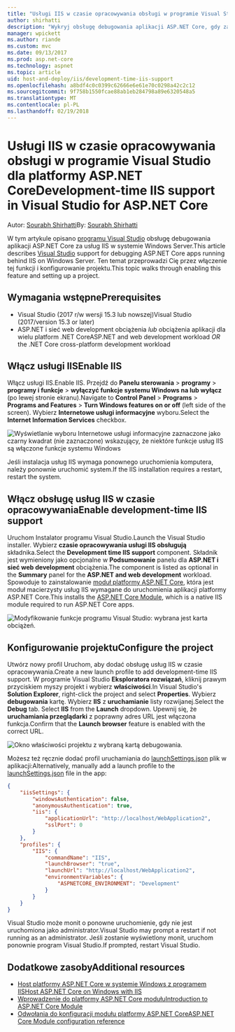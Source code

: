 ```yaml
---
title: "Usługi IIS w czasie opracowywania obsługi w programie Visual Studio dla platformy ASP.NET Core"
author: shirhatti
description: "Wykryj obsługę debugowania aplikacji ASP.NET Core, gdy za usług IIS w systemie Windows Server."
manager: wpickett
ms.author: riande
ms.custom: mvc
ms.date: 09/13/2017
ms.prod: asp.net-core
ms.technology: aspnet
ms.topic: article
uid: host-and-deploy/iis/development-time-iis-support
ms.openlocfilehash: a8bdf4c0c0399c62666e6e61e70c0298a42c2c12
ms.sourcegitcommit: 9f758b1550fcae88ab1eb284798a89e6320548a5
ms.translationtype: MT
ms.contentlocale: pl-PL
ms.lasthandoff: 02/19/2018
---
```

# <a name="development-time-iis-support-in-visual-studio-for-aspnet-core"></a><span data-ttu-id="fac7c-103">Usługi IIS w czasie opracowywania obsługi w programie Visual Studio dla platformy ASP.NET Core</span><span class="sxs-lookup"><span data-stu-id="fac7c-103">Development-time IIS support in Visual Studio for ASP.NET Core</span></span>

<span data-ttu-id="fac7c-104">Autor: [Sourabh Shirhatti](https://twitter.com/sshirhatti)</span><span class="sxs-lookup"><span data-stu-id="fac7c-104">By: [Sourabh Shirhatti](https://twitter.com/sshirhatti)</span></span>

<span data-ttu-id="fac7c-105">W tym artykule opisano [programu Visual Studio](https://www.visualstudio.com/vs/) obsługę debugowania aplikacji ASP.NET Core za usług IIS w systemie Windows Server.</span><span class="sxs-lookup"><span data-stu-id="fac7c-105">This article describes [Visual Studio](https://www.visualstudio.com/vs/) support for debugging ASP.NET Core apps running behind IIS on Windows Server.</span></span> <span data-ttu-id="fac7c-106">Ten temat przeprowadzi Cię przez włączenie tej funkcji i konfigurowanie projektu.</span><span class="sxs-lookup"><span data-stu-id="fac7c-106">This topic walks through enabling this feature and setting up a project.</span></span>

## <a name="prerequisites"></a><span data-ttu-id="fac7c-107">Wymagania wstępne</span><span class="sxs-lookup"><span data-stu-id="fac7c-107">Prerequisites</span></span>

* <span data-ttu-id="fac7c-108">Visual Studio (2017 r/w wersji 15.3 lub nowszej)</span><span class="sxs-lookup"><span data-stu-id="fac7c-108">Visual Studio (2017/version 15.3 or later)</span></span>
* <span data-ttu-id="fac7c-109">ASP.NET i sieć web development obciążenia *lub* obciążenia aplikacji dla wielu platform .NET Core</span><span class="sxs-lookup"><span data-stu-id="fac7c-109">ASP.NET and web development workload *OR* the .NET Core cross-platform development workload</span></span>

## <a name="enable-iis"></a><span data-ttu-id="fac7c-110">Włącz usługi IIS</span><span class="sxs-lookup"><span data-stu-id="fac7c-110">Enable IIS</span></span>

<span data-ttu-id="fac7c-111">Włącz usługi IIS.</span><span class="sxs-lookup"><span data-stu-id="fac7c-111">Enable IIS.</span></span> <span data-ttu-id="fac7c-112">Przejdź do **Panelu sterowania** > **programy** > **programy i funkcje** > **wyłączyć funkcje systemu Windows na lub wyłącz** (po lewej stronie ekranu).</span><span class="sxs-lookup"><span data-stu-id="fac7c-112">Navigate to **Control Panel** > **Programs** > **Programs and Features** > **Turn Windows features on or off** (left side of the screen).</span></span> <span data-ttu-id="fac7c-113">Wybierz **Internetowe usługi informacyjne** wyboru.</span><span class="sxs-lookup"><span data-stu-id="fac7c-113">Select the **Internet Information Services** checkbox.</span></span>

![Wyświetlanie wyboru Internetowe usługi informacyjne zaznaczone jako czarny kwadrat (nie zaznaczone) wskazujący, że niektóre funkcje usług IIS są włączone funkcje systemu Windows](development-time-iis-support/_static/enable_iis.png)

<span data-ttu-id="fac7c-115">Jeśli instalacja usług IIS wymaga ponownego uruchomienia komputera, należy ponownie uruchomić system.</span><span class="sxs-lookup"><span data-stu-id="fac7c-115">If the IIS installation requires a restart, restart the system.</span></span>

## <a name="enable-development-time-iis-support"></a><span data-ttu-id="fac7c-116">Włącz obsługę usług IIS w czasie opracowywania</span><span class="sxs-lookup"><span data-stu-id="fac7c-116">Enable development-time IIS support</span></span>

<span data-ttu-id="fac7c-117">Uruchom Instalator programu Visual Studio.</span><span class="sxs-lookup"><span data-stu-id="fac7c-117">Launch the Visual Studio installer.</span></span> <span data-ttu-id="fac7c-118">Wybierz **czasie opracowywania usługi IIS obsługują** składnika.</span><span class="sxs-lookup"><span data-stu-id="fac7c-118">Select the **Development time IIS support** component.</span></span> <span data-ttu-id="fac7c-119">Składnik jest wymieniony jako opcjonalne w **Podsumowanie** panelu dla **ASP.NET i sieć web development** obciążenia.</span><span class="sxs-lookup"><span data-stu-id="fac7c-119">The component is listed as optional in the **Summary** panel for the **ASP.NET and web development** workload.</span></span> <span data-ttu-id="fac7c-120">Spowoduje to zainstalowanie [moduł platformy ASP.NET Core](xref:fundamentals/servers/aspnet-core-module), która jest moduł macierzysty usług IIS wymagane do uruchomienia aplikacji platformy ASP.NET Core.</span><span class="sxs-lookup"><span data-stu-id="fac7c-120">This installs the [ASP.NET Core Module](xref:fundamentals/servers/aspnet-core-module), which is a native IIS module required to run ASP.NET Core apps.</span></span>

![Modyfikowanie funkcje programu Visual Studio: wybrana jest karta obciążeń.](development-time-iis-support/_static/development_time_support.png)

## <a name="configure-the-project"></a><span data-ttu-id="fac7c-124">Konfigurowanie projektu</span><span class="sxs-lookup"><span data-stu-id="fac7c-124">Configure the project</span></span>

<span data-ttu-id="fac7c-125">Utwórz nowy profil Uruchom, aby dodać obsługę usług IIS w czasie opracowywania.</span><span class="sxs-lookup"><span data-stu-id="fac7c-125">Create a new launch profile to add development-time IIS support.</span></span> <span data-ttu-id="fac7c-126">W programie Visual Studio **Eksploratora rozwiązań**, kliknij prawym przyciskiem myszy projekt i wybierz **właściwości**.</span><span class="sxs-lookup"><span data-stu-id="fac7c-126">In Visual Studio's **Solution Explorer**, right-click the project and select **Properties**.</span></span> <span data-ttu-id="fac7c-127">Wybierz **debugowania** kartę. Wybierz **IIS** z **uruchamianie** listy rozwijanej.</span><span class="sxs-lookup"><span data-stu-id="fac7c-127">Select the **Debug** tab. Select **IIS** from the **Launch** dropdown.</span></span> <span data-ttu-id="fac7c-128">Upewnij się, że **uruchamiania przeglądarki** z poprawny adres URL jest włączona funkcja.</span><span class="sxs-lookup"><span data-stu-id="fac7c-128">Confirm that the **Launch browser** feature is enabled with the correct URL.</span></span>

![Okno właściwości projektu z wybraną kartą debugowania.](development-time-iis-support/_static/project_properties.png)

<span data-ttu-id="fac7c-133">Możesz też ręcznie dodać profil uruchamiania do [launchSettings.json](http://json.schemastore.org/launchsettings) plik w aplikacji:</span><span class="sxs-lookup"><span data-stu-id="fac7c-133">Alternatively, manually add a launch profile to the [launchSettings.json](http://json.schemastore.org/launchsettings) file in the app:</span></span>

```json
{
    "iisSettings": {
        "windowsAuthentication": false,
        "anonymousAuthentication": true,
        "iis": {
            "applicationUrl": "http://localhost/WebApplication2",
            "sslPort": 0
        }
    },
    "profiles": {
        "IIS": {
            "commandName": "IIS",
            "launchBrowser": "true",
            "launchUrl": "http://localhost/WebApplication2",
            "environmentVariables": {
                "ASPNETCORE_ENVIRONMENT": "Development"
            }
        }
    }
}
```

<span data-ttu-id="fac7c-134">Visual Studio może monit o ponowne uruchomienie, gdy nie jest uruchomiona jako administrator.</span><span class="sxs-lookup"><span data-stu-id="fac7c-134">Visual Studio may prompt a restart if not running as an administrator.</span></span> <span data-ttu-id="fac7c-135">Jeśli zostanie wyświetlony monit, uruchom ponownie program Visual Studio.</span><span class="sxs-lookup"><span data-stu-id="fac7c-135">If prompted, restart Visual Studio.</span></span>

## <a name="additional-resources"></a><span data-ttu-id="fac7c-136">Dodatkowe zasoby</span><span class="sxs-lookup"><span data-stu-id="fac7c-136">Additional resources</span></span>

* [<span data-ttu-id="fac7c-137">Host platformy ASP.NET Core w systemie Windows z programem IIS</span><span class="sxs-lookup"><span data-stu-id="fac7c-137">Host ASP.NET Core on Windows with IIS</span></span>](xref:host-and-deploy/iis/index)
* [<span data-ttu-id="fac7c-138">Wprowadzenie do platformy ASP.NET Core modułu</span><span class="sxs-lookup"><span data-stu-id="fac7c-138">Introduction to ASP.NET Core Module</span></span>](xref:fundamentals/servers/aspnet-core-module)
* [<span data-ttu-id="fac7c-139">Odwołania do konfiguracji modułu platformy ASP.NET Core</span><span class="sxs-lookup"><span data-stu-id="fac7c-139">ASP.NET Core Module configuration reference</span></span>](xref:host-and-deploy/aspnet-core-module)
